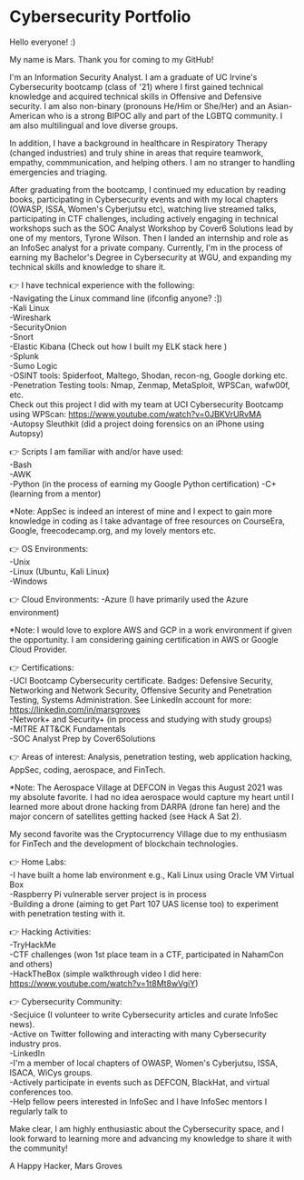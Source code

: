 # Cybersecurity Portfolio

Hello everyone! :)

My name is Mars. Thank you for coming to my GitHub!

I'm an Information Security Analyst. I am a graduate of UC Irvine's Cybersecurity bootcamp
(class of '21) where I first gained technical knowledge and acquired technical skills in
Offensive and Defensive security. I am also non-binary (pronouns He/Him or She/Her) and 
an Asian-American who is a strong BIPOC ally and part of the LGBTQ community. I am also 
multilingual and love diverse groups. 

In addition, I have a background in healthcare in Respiratory Therapy (changed industries) 
and truly shine in areas that require teamwork, empathy, commmunication, and helping others. 
I am no stranger to handling emergencies and triaging.

After graduating from the bootcamp, I continued my education by reading books, participating 
in Cybersecurity events and with my local chapters (OWASP, ISSA, Women's Cyberjutsu etc), 
watching live streamed talks, participating in CTF challenges, including actively engaging 
in technical workshops such as the SOC Analyst Workshop by Cover6 Solutions lead by one of 
my mentors, Tyrone Wilson. Then I landed an internship and role as an InfoSec analyst for 
a private company. Currently, I'm in the process of earning my Bachelor's Degree in 
Cybersecurity at WGU, and expanding my technical skills and knowledge to share it.

👉 I have technical experience with the following:
<br>-Navigating the Linux command line (ifconfig anyone? :])
<br>-Kali Linux
<br>-Wireshark
<br>-SecurityOnion
<br>-Snort
<br>-Elastic Kibana (Check out how I built my ELK stack here )
<br>-Splunk
<br>-Sumo Logic
<br>-OSINT tools: Spiderfoot, Maltego, Shodan, recon-ng, Google dorking etc.
<br>-Penetration Testing tools: Nmap, Zenmap, MetaSploit, WPSCan, wafw00f, etc.
<br>Check out this project I did with my team at UCI Cybersecurity Bootcamp using WPScan:
https://www.youtube.com/watch?v=0JBKVrURvMA
<br>-Autopsy Sleuthkit (did a project doing forensics on an iPhone using Autopsy)

👉 Scripts I am familiar with and/or have used:
<br>-Bash
<br>-AWK
<br>-Python (in the process of earning my Google Python certification)
-C+ (learning from a mentor)

*Note: AppSec is indeed an interest of mine and I expect to gain more knowledge in coding
as I take advantage of free resources on CourseEra, Google, freecodecamp.org, and my 
lovely mentors etc.

👉 OS Environments:
<br>-Unix 
<br>-Linux (Ubuntu, Kali Linux)
<br>-Windows

👉 Cloud Environments:
-Azure (I have primarily used the Azure environment)

*Note: I would love to explore AWS and GCP in a work environment if given the opportunity. 
I am considering gaining certification in AWS or Google Cloud Provider.

👉 Certifications:
<br>-UCI Bootcamp Cybersecurity certificate. Badges: Defensive Security, Networking and Network
Security, Offensive Security and Penetration Testing, Systems Administration. See LinkedIn
account for more: https://linkedin.com/in/marsgroves 
<br>-Network+ and Security+ (in process and studying with study groups)
<br>-MITRE ATT&CK Fundamentals
<br>-SOC Analyst Prep by Cover6Solutions

👉 Areas of interest:
Analysis, penetration testing, web application hacking, AppSec, coding, aerospace, and FinTech. 

*Note: The Aerospace Village at DEFCON in Vegas this August 2021 was my absolute favorite.
I had no idea aerospace would capture my heart until I learned more about drone hacking from
DARPA (drone fan here) and the major concern of satellites getting hacked (see Hack A Sat 2). 

My second favorite was the Cryptocurrency Village due to my enthusiasm for FinTech and the
development of blockchain technologies. 

👉 Home Labs:
<br>-I have built a home lab environment e.g., Kali Linux using Oracle VM Virtual Box
<br>-Raspberry Pi vulnerable server project is in process
<br>-Building a drone (aiming to get Part 107 UAS license too) to experiment with penetration
testing with it.

👉 Hacking Activities:
<br>-TryHackMe
<br>-CTF challenges (won 1st place team in a CTF, participated in NahamCon and others)
<br>-HackTheBox (simple walkthrough video I did here: https://www.youtube.com/watch?v=1t8Mt8wVgiY)

👉 Cybersecurity Community:
<br>-Secjuice (I volunteer to write Cybersecurity articles and curate InfoSec news).
<br>-Active on Twitter following and interacting with many Cybersecurity industry pros.
<br>-LinkedIn
<br>-I'm a member of local chapters of OWASP, Women's Cyberjutsu, ISSA, ISACA, WiCys groups.
<br>-Actively participate in events such as DEFCON, BlackHat, and virtual conferences too.
<br>-Help fellow peers interested in InfoSec and I have InfoSec mentors I regularly talk to

Make clear, I am highly enthusiastic about the Cybersecurity space, and I look forward to
learning more and advancing my knowledge to share it with the community!


A Happy Hacker,
Mars Groves


